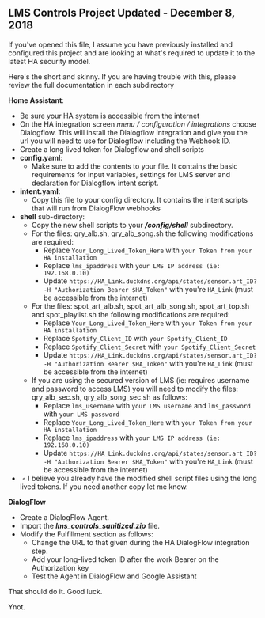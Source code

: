 ## LMS Controls Project Updated - December 8, 2018
If you've opened this file, I assume you have previously installed and configured this project and are looking at what's required to update it to the latest HA security model.

Here's the short and skinny.  If you are having trouble with this, please review the full documentation in each subdirectory

**Home Assistant**:

- Be sure your HA system is accessible from the internet
- On the HA integration screen *menu / configuration / integrations* choose Dialogflow. This will install the Dialogflow integration and give you the url you will need to use for Dialogflow including the Webhook ID.
- Create a long lived token for Dialogflow and shell scripts
- **config.yaml**:
  - Make sure to add the contents to your file. It contains the basic requirements for input variables, settings for LMS server and declaration for Dialogflow intent script.
- **intent.yaml**:
  - Copy this file to your config directory.  It contains the intent scripts that will run from DialogFlow webhooks
- **shell** sub-directory:
  - Copy the new shell scripts to your ***/config/shell*** subdirectory.
  - For the files:  qry_alb.sh, qry_alb_song.sh the following modifications are required:
    - Replace `Your_Long_Lived_Token_Here` with `your Token from your HA installation`
    - Replace `lms_ipaddress` with `your LMS IP address (ie: 192.168.0.10)`
    - Update `https://HA_Link.duckdns.org/api/states/sensor.art_ID? -H "Authorization Bearer $HA_Token"` with you're `HA_Link` (must be accessible from the internet)
  - For the files:  spot_art_alb.sh, spot_art_alb_song.sh, spot_art_top.sh and spot_playlist.sh the following modifications are required:
    - Replace `Your_Long_Lived_Token_Here` with `your Token from your HA installation`
    - Replace `Spotify_Client_ID` with `your Spotify_Client_ID`
    - Replace `Spotify_Client_Secret` with `your Spotify_Client_Secret`
    - Update `https://HA_Link.duckdns.org/api/states/sensor.art_ID? -H "Authorization Bearer $HA_Token"` with you're `HA_Link` (must be accessible from the internet)
  - If you are using the secured version of LMS (ie: requires username and password to access LMS) you will need to modify the files:  qry_alb_sec.sh, qry_alb_song_sec.sh as follows:
    - Replace `lms_username` with `your LMS username` and  `lms_password` with `your LMS password` 
    - Replace `Your_Long_Lived_Token_Here` with `your Token from your HA installation`
    - Replace `lms_ipaddress` with `your LMS IP address (ie: 192.168.0.10)`
    - Update `https://HA_Link.duckdns.org/api/states/sensor.art_ID? -H "Authorization Bearer $HA_Token"` with you're `HA_Link` (must be accessible from the internet)
- ​      ◦ I believe you already have the modified shell script files using the long lived tokens.  If you need another copy let me know.

**DialogFlow**

- Create a DialogFlow Agent.
- Import the ***lms_controls_sanitized.zip*** file.
- Modify the Fulfillment section as follows:
  - Change the URL to that given during the HA DialogFlow integration step.
  - Add your long-lived token ID after the work Bearer on the Authorization key
  - Test the Agent in DialogFlow and Google Assistant

That should do it. Good  luck.  

Ynot.